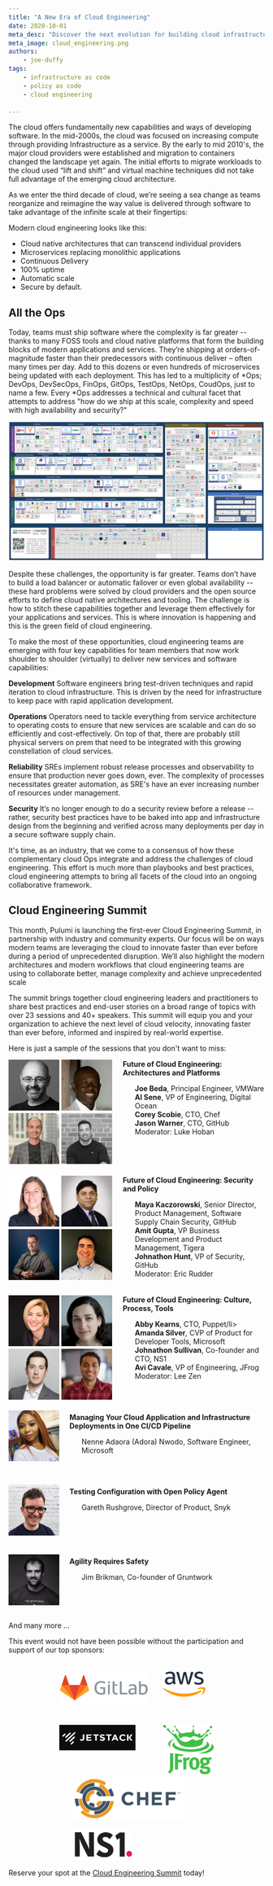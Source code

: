 ```yaml
---
title: "A New Era of Cloud Engineering"
date: 2020-10-01
meta_desc: "Discover the next evolution for building cloud infrastructure."
meta_image: cloud_engineering.png
authors:
    - joe-duffy
tags:
    - infrastructure as code
    - policy as code
    - cloud engineering

---
```


The cloud offers fundamentally new capabilities and ways of developing software. In the mid-2000s, the cloud was focused on increasing compute through providing Infrastructure as a service. By the early to mid 2010's, the major cloud providers were established and migration to containers changed the landscape yet again. The initial efforts to migrate workloads to the cloud used “lift and shift” and virtual machine techniques did not take full advantage of the emerging cloud architecture.

<!--more-->

As we enter the third decade of cloud, we’re seeing a sea change as teams reorganize and reimagine the way value is delivered through software to take advantage of the infinite scale at their fingertips:

Modern cloud engineering looks like this:

- Cloud native architectures that can transcend individual providers
- Microservices replacing monolithic applications
- Continuous Delivery
- 100% uptime
- Automatic scale
- Secure by default.

## All the Ops

Today, teams must ship software where the complexity is far greater -- thanks to many FOSS tools and cloud native platforms that form the building blocks of modern applications and services. They’re shipping at orders-of-magnitude faster than their predecessors with continuous deliver – often many times per day. Add to this dozens or even hundreds of microservices being updated with each deployment. This has led to a multiplicity of *Ops; DevOps, DevSecOps, FinOps, GitOps, TestOps, NetOps, CoudOps, just to name a few. Every *Ops addresses a technical and cultural facet that attempts to address "how do we ship at this scale, complexity and speed with high availability and security?"

![CNCF Landscape](cncf-landscape.png)

Despite these challenges, the opportunity is far greater. Teams don’t have to build a load balancer or automatic failover or even global availability -- these hard problems were solved by cloud providers and the open source efforts to define cloud native architectures and tooling. The challenge is how to stitch these capabilities together and leverage them effectively for your applications and services. This is where innovation is happening and this is the green field of cloud engineering.

To make the most of these opportunities, cloud engineering teams are emerging with four key capabilities for team members that now work shoulder to shoulder (virtually) to deliver new services and software capabilities:

**Development**
Software engineers bring test-driven techniques and rapid iteration to cloud infrastructure. This is driven by the need for infrastructure to keep pace with rapid application development.

**Operations**
Operators need to tackle everything from service architecture to operating costs to ensure that new services are scalable and can do so efficiently and cost-effectively.  On top of that, there are probably still physical servers on prem that need to be integrated with this growing constellation of cloud services.

**Reliability**
SREs implement robust release processes and observability to ensure that production never goes down, ever. The complexity of processes necessitates greater automation, as SRE's have an ever increasing number of resources under management.

**Security**
It’s no longer enough to do a security review before a release -- rather, security best practices have to be baked into app and infrastructure design from the beginning and verified across many deployments per day in a secure software supply chain.

It's time, as an industry, that we come to a consensus of how these complementary cloud Ops integrate and address the challenges of cloud engineering. This effort is much more than playbooks and best practices, cloud engineering attempts to bring all facets of the cloud into an ongoing collaborative framework.

## Cloud Engineering Summit

This month, Pulumi is launching the first-ever Cloud Engineering Summit, in partnership with industry and community experts. Our focus will be on  ways  modern teams are leveraging the cloud to innovate faster than ever before during a period of unprecedented disruption. We’ll also highlight the modern architectures and modern workflows that cloud engineering teams are using to collaborate better, manage complexity and achieve unprecedented scale

The summit brings together cloud engineering leaders and practitioners to share best practices and end-user stories on a broad range of topics with over 23 sessions and 40+ speakers. This summit will equip you and your organization to achieve the next level of cloud velocity, innovating faster than ever before, informed and inspired by real-world expertise.

Here is just a sample of the sessions that you don't want to miss:

<div style="clear:both;">
    <div style="float:left;clear:both;border-width:2px;">
        <div style="display:inline-block;vertical-align:top;padding-rigt:2px;">
            <div style="float:left;;">
                <img src="joe-beda.jpeg" alt="Joe Beda" style="float:left;width:100px;height:100px;"/>
            </div>
            <div style="padding-top:105px;">
                <img src="corey-scobie.jpeg" alt="Corey Scobie" style="width:100px;height:100px;"/>
            </div>
        </div>
        <div style="display:inline-block;vertical-align:top;">
            <div style="float:left;">
                <img src="al-sene.jpg" alt="Al Sene" style="width:100px;height:100px;"/>
            </div>
            <div style="padding-top:105px;">
                <img src="jason-warner.jpg" alt="Jason Warner" style="width:100px;height:100px;"/>
            </div>
        </div>
    </div>
    <div style="padding-left:225px;vertical-align:bottom;">
        <b>Future of Cloud Engineering: Architectures and Platforms</b>
        <ul style="list-style-type:none;">
            <li><b>Joe Beda</b>, Principal Engineer, VMWare</li>
            <li><b>Al Sene</b>, VP of Engineering, Digital Ocean</li>
            <li><b>Corey Scobie</b>, CTO, Chef</li>
            <li><b>Jason Warner</b>, CTO, GitHub</li>
            <li>Moderator: Luke Hoban</li>
        </ul>
    </div>
</div>

<div style="clear:both;padding-top:20px;">
    <div style="float:left;border-width:2px;">
        <div style="display:inline-block;vertical-align:top;padding-rigt:2px;">
            <div style="float:left;">
                <img src="maya-kaczorowski.jpeg" alt="img" style="float:left;width:100px;height:100px;"/>
            </div>
            <div style="padding-top:105px;">
                <img src="johnathon-hunt.jpg" alt="img" style="width:100px;height:100px;"/>
            </div>
        </div>
        <div style="display:inline-block;vertical-align:top;">
            <div style="float:left;">
                <img src="amit-gupta.jpeg" alt="img" style="width:100px;height:100px;"/>
            </div>
            <div style="padding-top:105px;">
                <img src="eric-rudder.jpg" alt="img" style="width:100px;height:100px;"/>
            </div>
        </div>
    </div>
    <div style="padding-left:225px;vertical-align:bottom;">
        <b>Future of Cloud Engineering: Security and Policy</b>
        <ul style="list-style-type:none;">
            <li><b>Maya Kaczorowski</b>, Senior Director, Product Management, Software Supply Chain Security, GitHub</li>
            <li><b>Amit Gupta</b>, VP Business Development and Product Management, Tigera</li>
            <li><b>Johnathon Hunt</b>, VP of Security, GitHub</li>
            <li>Moderator: Eric Rudder</li>
        </ul>
    </div>
</div>

<div style="clear:both;padding-top:20px;">
    <div style="float:left;border-width:2px;">
        <div style="display:inline-block;vertical-align:top;padding-rigt:2px;">
            <div style="float:left;">
                <img src="abby-kearns.jpeg" alt="img" style="float:left;width:100px;height:100px;"/>
            </div>
            <div style="padding-top:105px;">
                <img src="johnathon-sullivan.png" alt="img" style="width:100px;height:100px;"/>
            </div>
        </div>
        <div style="display:inline-block;vertical-align:top;">
            <div style="float:left;">
                <img src="amanda-silver.jpg" alt="img" style="width:100px;height:100px;"/>
            </div>
            <div style="padding-top:105px;">
                <img src="avi-cavale.jpeg" alt="img" style="width:100px;height:100px;"/>
            </div>
        </div>
    </div>
    <div style="padding-left:225px;vertical-align:bottom;">
        <b>Future of Cloud Engineering: Culture, Process, Tools</b>
        <ul style="list-style-type:none;">
            <li><b>Abby Kearns</b>, CTO, Puppet/li>
            <li><b>Amanda Silver</b>, CVP of Product for Developer Tools, Microsoft</li>
            <li><b>Johnathon Sullivan</b>, Co-founder and CTO, NS1</li>
            <li><b>Avi Cavale</b>, VP of Engineering, JFrog</li>
            <li>Moderator: Lee Zen</li>
        </ul>
    </div>
</div>

<div style="display:inline-block;vertical-align:top;padding-top:18px;">
    <span>
        <img src="nenne-adaora-nwodo.jpg" alt="img" style="float:left;display:inline;clear:both;width:100px;height:100px;postion:absolute;border-width:2px;"/>
        <div style="padding-left:120px;padding-top:5px;padding-bottom:45px">
            <b>Managing Your Cloud Application and Infrastructure Deployments in One CI/CD Pipeline</b>
            <ul style="list-style-type:none;">
                <li>Nenne Adaora (Adora) Nwodo, Software Engineer, Microsoft</li>
            </ul>
        </div>
    </span>
</div>

<div style="display:inline-block;vertical-align:top;">
    <span>
        <img src="gareth-rushgrove.jpeg" alt="img" style="float:left;display:inline;clear:both;width:100px;height:100px;postion:absolute;border-width:2px;"/>
        <div style="padding-left:120px;padding-top:5px;padding-bottom:70px;">
            <b>Testing Configuration with Open Policy Agent</b>
            <ul style="list-style-type:none;">
                <li>Gareth Rushgrove, Director of Product, Snyk</li>
            </ul>
        </div>
    </span>
</div>

<div style="display:inline-block;vertical-align:top;">
    <span>
        <img src="jim-brikman.jpeg" alt="img" style="float:left;display:inline;clear:both;width:100px;height:100px;postion:absolute;border-width:2px;"/>
        <div style="padding-left:120px;padding-top:5px;padding-bottom:50px;">
            <b>Agility Requires Safety</b>
            <ul style="list-style-type:none;">
                <li>Jim Brikman, Co-founder of Gruntwork</li>
            </ul>
        </div>
    </span>
</div>

And many more …

This event would not have been possible without the participation and support of our top sponsors:

<div style="clear:both;padding-top:20px;padding-left:100px;">
    <div>
        <div style="display:inline-block;vertical-align:top;">
            <div style="float:left;">
                <a href="https://about.gitlab.com/">
                    <img src="gitlab.png" alt="img" style="float:left;width:175px;height:65px;"/>
                </a>
            </div>
            <div style="padding-top:105px">
                <a href="https://www.jetstack.io/">
                    <img src="jetstack.png" alt="img" style="width:150px;height:50px;"/>
                </a>
            </div>
        </div>
        <div style="display:inline-block;vertical-align:top;padding-left:25px;">
            <div  style="float:left;">
                <a href="https://aws.amazon.com/">
                    <img src="aws.png" alt="img" style="width:84px;height:50px;"/>
                </a>
            </div>
            <div style="padding-top:105px">
                <a href="https://jfrog.com/">
                    <img src="jfrog.png" alt="img" style="width:100px;height:97px;"/>
                </a>
            </div>
        </div>
        <div style="display:inline-block;vertical-align:top;padding-left:25px;">
            <div style="float:left;">
                <a href="https://chef.io">
                    <img src="chef.png" alt="img" style="float:left;width:220px;height:90px;"/>
                </a>
            </div>
            <div style="padding-top:105px;">
                <a href="https://ns1.com/">
                    <img src="ns1.png" alt="img" style="width:122px;height:60px;"/>
                </a>
            </div>
        </div>
    </div>
</div>

Reserve your spot at the [Cloud Engineering Summit](https://cloudengineering.heysummit.com/) today!
